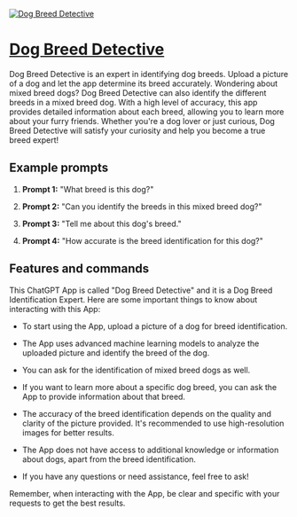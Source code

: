[![Dog Breed Detective](https://files.oaiusercontent.com/file-lxHryHtfLdJxkfF3RpTlVU3k?se=2123-10-19T04%3A44%3A07Z&sp=r&sv=2021-08-06&sr=b&rscc=max-age%3D31536000%2C%20immutable&rscd=attachment%3B%20filename%3D7f6bf243-679f-447c-96b8-ce7301c6248d.png&sig=1kyLNkzTBQgVrl9PmUflZGmyMfY7dn3XpN/N2B79hek%3D)](https://chat.openai.com/g/g-K5NdGetzU-dog-breed-detective)

# [Dog Breed Detective](https://chat.openai.com/g/g-K5NdGetzU-dog-breed-detective)

Dog Breed Detective is an expert in identifying dog breeds. Upload a picture of a dog and let the app determine its breed accurately. Wondering about mixed breed dogs? Dog Breed Detective can also identify the different breeds in a mixed breed dog. With a high level of accuracy, this app provides detailed information about each breed, allowing you to learn more about your furry friends. Whether you're a dog lover or just curious, Dog Breed Detective will satisfy your curiosity and help you become a true breed expert!

## Example prompts

1. **Prompt 1:** "What breed is this dog?"

2. **Prompt 2:** "Can you identify the breeds in this mixed breed dog?"

3. **Prompt 3:** "Tell me about this dog's breed."

4. **Prompt 4:** "How accurate is the breed identification for this dog?"

## Features and commands

This ChatGPT App is called "Dog Breed Detective" and it is a Dog Breed Identification Expert. Here are some important things to know about interacting with this App:

- To start using the App, upload a picture of a dog for breed identification.

- The App uses advanced machine learning models to analyze the uploaded picture and identify the breed of the dog.

- You can ask for the identification of mixed breed dogs as well.

- If you want to learn more about a specific dog breed, you can ask the App to provide information about that breed.

- The accuracy of the breed identification depends on the quality and clarity of the picture provided. It's recommended to use high-resolution images for better results.

- The App does not have access to additional knowledge or information about dogs, apart from the breed identification.

- If you have any questions or need assistance, feel free to ask!

Remember, when interacting with the App, be clear and specific with your requests to get the best results.